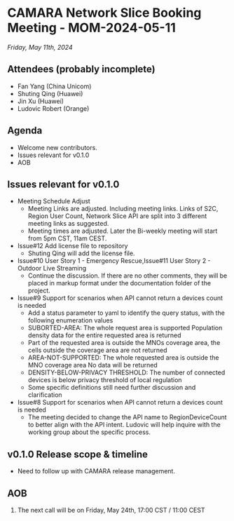 # CAMARA Network Slice Booking Meeting - MOM-2024-05-11

*Friday, May 11th, 2024*

## Attendees (probably incomplete)
* Fan Yang (China Unicom)
* Shuting Qing (Huawei)
* Jin Xu (Huawei)
* Ludovic Robert (Orange)

## Agenda
* Welcome new contributors.
* Issues relevant for v0.1.0
* AOB

## Issues relevant for v0.1.0
* Meeting Schedule Adjust
  * Meeting Links are adjusted. Including meeting links. Links of S2C, Region User Count, Network Slice API are split into 3 different meeting links as suggested. 
  * Meeting times are adjusted. Later the Bi-weekly meeting will start from 5pm CST, 11am CEST.  
* Issue#12 Add license file to repository
  * Shuting Qing will add the license file.
* Issue#10 User Story 1 - Emergency Rescue,Issue#11 User Story 2 - Outdoor Live Streaming
  * Continue the discussion. If there are no other comments, they will be placed in markup format under the documentation folder of the project. 
* Issue#9 Support for scenarios when API cannot return a devices count is needed
  * Add a status parameter to yaml to identify the query status, with the following enumeration values
  * SUBORTED-AREA: The whole request area is supported Population density data for the entire requested area is returned
  * Part of the requested area is outside the MNOs coverage area, the cells outside the coverage area are not returned
  * AREA-NOT-SUPPORTED: The whole requested area is outside the MNO coverage area No data will be returned
  * DENSITY-BELOW-PRIVACY THRESHOLD: The number of connected devices is below privacy threshold of local regulation
  * Some specific definitions still need further discussion and clarification 
* Issue#8 Support for scenarios when API cannot return a devices count is needed
  * The meeting decided to change the API name to RegionDeviceCount to better align with the API intent. Ludovic will help inquire with the working group about the specific process.  

## v0.1.0 Release scope & timeline
* Need to follow up with CAMARA release management.

## AOB
1. The next call will be on Friday, May 24th, 17:00 CST / 11:00 CEST
